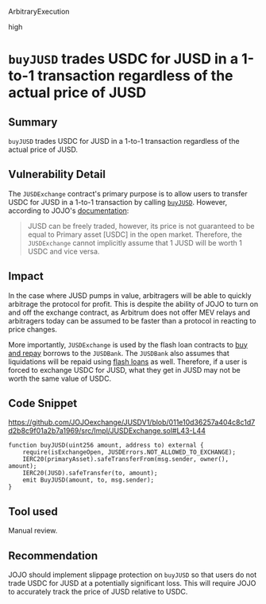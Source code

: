 ArbitraryExecution

high

# `buyJUSD` trades USDC for JUSD in a 1-to-1 transaction regardless of the actual price of JUSD

## Summary

`buyJUSD` trades USDC for JUSD in a 1-to-1 transaction regardless of the actual price of JUSD.

## Vulnerability Detail

The `JUSDExchange` contract's primary purpose is to allow users to transfer USDC for JUSD in a 1-to-1 transaction by calling [`buyJUSD`](https://github.com/JOJOexchange/JUSDV1/blob/011e10d36257a404c8c1d7d2b8c9f01a2b7a1969/src/Impl/JUSDExchange.sol#L41). However, according to JOJO's [documentation](https://jojo-docs.netlify.app/JUSD#what-is-jusd):

> JUSD can be freely traded, however, its price is not guaranteed to be equal to Primary asset [USDC] in the open market.
Therefore, the `JUSDExchange` cannot implicitly assume that 1 JUSD will be worth 1 USDC and vice versa.

## Impact

In the case where JUSD pumps in value, arbitragers will be able to quickly arbitrage the protocol for profit. This is despite the ability of JOJO to turn on and off the exchange contract, as Arbitrum does not offer MEV relays and arbitragers today can be assumed to be faster than a protocol in reacting to price changes.

More importantly, `JUSDExchange` is used by the flash loan contracts to [buy and repay](https://github.com/JOJOexchange/JUSDV1/blob/011e10d36257a404c8c1d7d2b8c9f01a2b7a1969/src/Impl/flashloanImpl/FlashLoanRepay.sol#L63-L69) borrows to the `JUSDBank`. The `JUSDBank` also assumes that liquidations will be repaid using [flash loans](https://github.com/JOJOexchange/JUSDV1/blob/011e10d36257a404c8c1d7d2b8c9f01a2b7a1969/src/Impl/JUSDBank.sol#L486) as well. Therefore, if a user is forced to exchange USDC for JUSD, what they get in JUSD may not be worth the same value of USDC.

## Code Snippet

https://github.com/JOJOexchange/JUSDV1/blob/011e10d36257a404c8c1d7d2b8c9f01a2b7a1969/src/Impl/JUSDExchange.sol#L43-L44

```solidity
function buyJUSD(uint256 amount, address to) external {
    require(isExchangeOpen, JUSDErrors.NOT_ALLOWED_TO_EXCHANGE);
    IERC20(primaryAsset).safeTransferFrom(msg.sender, owner(), amount);
    IERC20(JUSD).safeTransfer(to, amount);
    emit BuyJUSD(amount, to, msg.sender);
}
```

## Tool used

Manual review.

## Recommendation

JOJO should implement slippage protection on `buyJUSD` so that users do not trade USDC for JUSD at a potentially significant loss. This will require JOJO to accurately track the price of JUSD relative to USDC.

